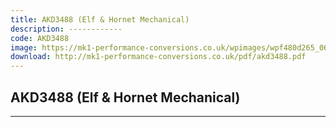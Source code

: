 ```yaml
---
title: AKD3488 (Elf & Hornet Mechanical)
description: ------------
code: AKD3488
image: https://mk1-performance-conversions.co.uk/wpimages/wpf480d265_06.png
download: http://mk1-performance-conversions.co.uk/pdf/akd3488.pdf
---
```


<!-- Content of the page -->

## AKD3488 (Elf & Hornet Mechanical)

------------